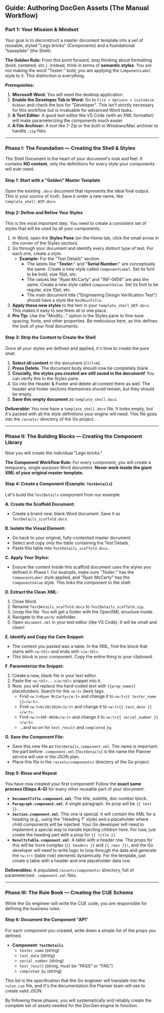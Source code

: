## Guide: Authoring DocGen Assets (The Manual Workflow)

### Part 1: Your Mission & Mindset

Your goal is to deconstruct a master document template into a set of reusable, styled "Lego bricks" (Components) and a foundational "baseplate" (the Shell).

**The Golden Rule:** From this point forward, stop thinking about formatting (bold, centered, etc.). Instead, think in terms of **semantic styles**. You are not making the word "Tester:" bold; you are applying the `ComponentLabel` style to it. This distinction is everything.

**Prerequisites:**
1.  **Microsoft Word:** You will need the desktop application.
2.  **Enable the Developer Tab in Word:** Go to `File > Options > Customize Ribbon` and check the box for "Developer". This isn't strictly necessary for this workflow but is invaluable for advanced Word tasks.
3.  **A Text Editor:** A good text editor like VS Code (with an XML formatter) will make parameterizing the components much easier.
4.  **A File Archiver:** A tool like 7-Zip or the built-in Windows/Mac archiver to handle `.zip` files.

---

### Phase I: The Foundation — Creating the Shell & Styles

The Shell Document is the heart of your document's look and feel. It contains **NO content**, only the definitions for every style your components will ever need.

#### Step 1: Start with a "Golden" Master Template
Open the existing `.docx` document that represents the ideal final output. This is your source of truth. Save it under a new name, like `template_shell_WIP.docx`.

#### Step 2: Define and Refine Your Styles
This is the most important step. You need to create a consistent set of styles that will be used by all your components.

1.  In Word, open the **Styles Pane** (on the Home tab, click the small arrow in the corner of the Styles section).
2.  Go through your document and identify every distinct type of text. For each one, create a style.
    *   **Example:** For the "Test Details" section:
        *   The labels like "**Tester:**" and "**Serial Number:**" are conceptually the same. Create a new style called `ComponentLabel`. Set its font to be bold, size 10pt, etc.
        *   The values like "Ryan McCarty" and "INF-0656" are also the same. Create a new style called `ComponentValue`. Set its font to be regular, size 10pt, etc.
        *   The main document title ("Engineering Design Verification Test") should have a style like `DocMainTitle`.
3.  **Apply these new styles** to the text in your `template_shell_WIP.docx`. This makes it easy to see them all in one place.
4.  **Pro Tip:** Use the "Modify..." option in the Styles pane to fine-tune spacing, fonts, and other properties. Be meticulous here, as this defines the look of your final documents.

#### Step 3: Strip the Content to Create the Shell
Once all your styles are defined and applied, it's time to create the pure shell.

1.  **Select all content** in the document (`Ctrl+A`).
2.  **Press Delete.** The document body should now be completely blank.
3.  **Crucially, the styles you created are still saved in the document!** You can verify this in the Styles pane.
4.  Go into the Header & Footer and delete all content there as well. The header and footer sections themselves should remain, but they should be empty.
5.  **Save this empty document** as `template_shell.docx`.

**Deliverable:** You now have a `template_shell.docx` file. It looks empty, but it's packed with all the style definitions your engine will need. This file goes into the `/assets/` directory of the Go project.

---

### Phase II: The Building Blocks — Creating the Component Library

Now you will create the individual "Lego bricks."

**The Component Workflow Rule:** For every component, you will create a temporary, single-purpose Word document. **Never work inside the giant XML of your original master template.**

#### Step 4: Create a Component (Example: `TestDetails`)

Let's build the `TestDetails` component from our example.

**A. Create the Scaffold Document:**
   - Create a brand new, blank Word document. Save it as `TestDetails_scaffold.docx`.

**B. Isolate the Visual Element:**
   - Go back to your original, fully-contented master document.
   - Select and copy *only the table* containing the Test Details.
   - Paste this table into `TestDetails_scaffold.docx`.

**C. Apply Your Styles:**
   - Ensure the content inside this scaffold document uses the styles you defined in Phase I. For example, make sure "Tester:" has the `ComponentLabel` style applied, and "Ryan McCarty" has the `ComponentValue` style. This links the component to the shell.

**D. Extract the Clean XML:**
   1. Close Word.
   2. Rename `TestDetails_scaffold.docx` to `TestDetails_scaffold.zip`.
   3. Unzip the file. You will get a folder with the OpenXML structure inside.
   4. Navigate to the `word/` subfolder.
   5. Open `document.xml` in your text editor (like VS Code). It will be small and clean!

**E. Identify and Copy the Core Snippet:**
   - The content you pasted was a table. In the XML, find the block that starts with `<w:tbl>` and ends with `</w:tbl>`.
   - This block is your component. Copy the entire thing to your clipboard.

**F. Parameterize the Snippet:**
   1. Create a new, blank file in your text editor.
   2. Paste the `<w:tbl>...</w:tbl>` snippet into it.
   3. Now, you will replace the hard-coded text with `{{prop_name}}` placeholders. Search for the `<w:t>` (text) tags.
      *   Find `<w:t>Ryan McCarty</w:t>` and change it to `<w:t>{{ tester_name }}</w:t>`.
      *   Find `<w:t>6/20/2024</w:t>` and change it to `<w:t>{{ test_date }}</w:t>`.
      *   Find `<w:t>INF-0656</w:t>` and change it to `<w:t>{{ serial_number }}</w:t>`.
      *   ...and so on for `test_result` and `completed_by`.

**G. Save the Component File:**
   - Save this new file as `TestDetails.component.xml`. The name is important: the part before `.component.xml` (`TestDetails`) is the name the Planner service will use in the JSON plan.
   - Place this file in the `/assets/components/` directory of the Go project.

#### Step 5: Rinse and Repeat

You have now created your first component! Follow the **exact same process (Steps A-G)** for every other reusable part of your document:

*   **`DocumentTitle.component.xml`**: The title, subtitle, doc number block.
*   **`Paragraph.component.xml`**: A single paragraph. Its prop will be `{{ text }}`.
*   **`Section.component.xml`**: This one is special. It will contain the XML for a heading (e.g., using the "Heading 1" style) and a placeholder where child components will be injected. Your Go developer will need to implement a special way to handle injecting children here. For now, just create the heading part with a prop for `{{ title }}`.
*   **`ResultsTable.component.xml`**: A table with a header row. The props for this will be more complex (`{{ headers }}` and `{{ rows }})`, and the Go developer will need to write logic to loop through the data and generate the `<w:tr>` (table row) elements dynamically. For the template, just create a table with a header and one placeholder data row.

**Deliverables:** A populated `/assets/components/` directory, full of parameterized `.component.xml` files.

---

### Phase III: The Rule Book — Creating the CUE Schema

While the Go engineer will write the CUE code, you are responsible for defining the business rules.

#### Step 6: Document the Component "API"
For each component you created, write down a simple list of the props you defined.

*   **Component: `TestDetails`**
    *   `tester_name` (string)
    *   `test_date` (string)
    *   `serial_number` (string)
    *   `test_result` (string, must be "PASS" or "FAIL")
    *   `completed_by` (string)

This list is the specification that the Go engineer will translate into the `rules.cue` file, and it's the documentation the Planner team will use to create valid JSON.

By following these phases, you will systematically and reliably create the complete set of assets needed for the DocGen engine to function.
